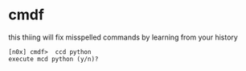 # cmdf

this thiing will fix misspelled commands by learning from your history

```
[n0x] cmdf>  ccd python                                    
execute mcd python (y/n)?   
```
